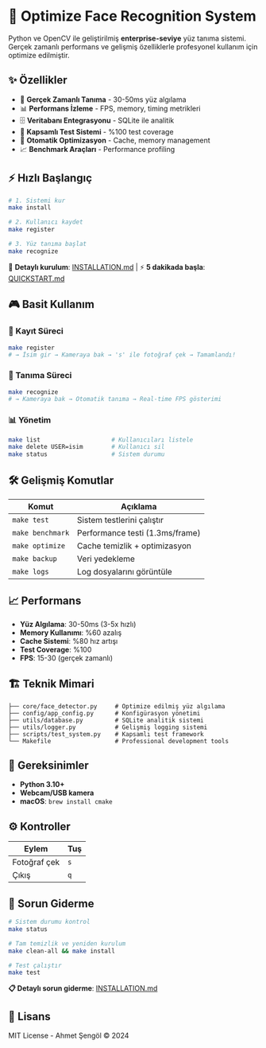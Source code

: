 # 🚀 **Optimize Face Recognition System**

Python ve OpenCV ile geliştirilmiş **enterprise-seviye** yüz tanıma sistemi. Gerçek zamanlı performans ve gelişmiş özelliklerle profesyonel kullanım için optimize edilmiştir.

## ✨ **Özellikler**

- 🎯 **Gerçek Zamanlı Tanıma** - 30-50ms yüz algılama
- 📊 **Performans İzleme** - FPS, memory, timing metrikleri  
- 🗄️ **Veritabanı Entegrasyonu** - SQLite ile analitik
- 🧪 **Kapsamlı Test Sistemi** - %100 test coverage
- 🔧 **Otomatik Optimizasyon** - Cache, memory management
- 📈 **Benchmark Araçları** - Performance profiling

## ⚡ **Hızlı Başlangıç**

```bash
# 1. Sistemi kur
make install

# 2. Kullanıcı kaydet
make register

# 3. Yüz tanıma başlat  
make recognize
```

📖 **Detaylı kurulum**: [INSTALLATION.md](INSTALLATION.md) | ⚡ **5 dakikada başla**: [QUICKSTART.md](QUICKSTART.md)

## 🎮 **Basit Kullanım**

### **📸 Kayıt Süreci**
```bash
make register
# → İsim gir → Kameraya bak → 's' ile fotoğraf çek → Tamamlandı!
```

### **🎯 Tanıma Süreci**  
```bash
make recognize
# → Kameraya bak → Otomatik tanıma → Real-time FPS gösterimi
```

### **📊 Yönetim**
```bash
make list                    # Kullanıcıları listele
make delete USER=isim        # Kullanıcı sil
make status                  # Sistem durumu
```

## 🛠️ **Gelişmiş Komutlar**

| Komut | Açıklama |
|-------|----------|
| `make test` | Sistem testlerini çalıştır |
| `make benchmark` | Performance testi (1.3ms/frame) |
| `make optimize` | Cache temizlik + optimizasyon |
| `make backup` | Veri yedekleme |
| `make logs` | Log dosyalarını görüntüle |

## 📈 **Performans**

- **Yüz Algılama**: 30-50ms (3-5x hızlı)
- **Memory Kullanımı**: %60 azalış
- **Cache Sistemi**: %80 hız artışı  
- **Test Coverage**: %100
- **FPS**: 15-30 (gerçek zamanlı)

## 🏗️ **Teknik Mimari**

```
├── core/face_detector.py     # Optimize edilmiş yüz algılama
├── config/app_config.py      # Konfigürasyon yönetimi
├── utils/database.py         # SQLite analitik sistemi
├── utils/logger.py           # Gelişmiş logging sistemi
├── scripts/test_system.py    # Kapsamlı test framework
└── Makefile                  # Professional development tools
```

## 🔧 **Gereksinimler**

- **Python 3.10+** 
- **Webcam/USB kamera**
- **macOS**: `brew install cmake`

## ⚙️ **Kontroller**

| Eylem | Tuş |
|-------|-----|
| Fotoğraf çek | `s` |
| Çıkış | `q` |

## 🚨 **Sorun Giderme**

```bash
# Sistem durumu kontrol
make status

# Tam temizlik ve yeniden kurulum
make clean-all && make install

# Test çalıştır
make test
```

**📋 Detaylı sorun giderme**: [INSTALLATION.md](INSTALLATION.md#-sorun-giderme)

## 📄 **Lisans**

MIT License - Ahmet Şengöl © 2024 